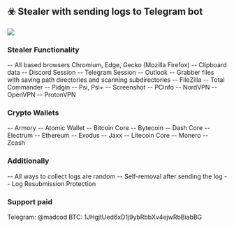 ## ☣️ Stealer with sending logs to Telegram bot
![](http://dl4.joxi.net/drive/2020/05/01/0039/3040/2595808/08/9239ba3967.jpg)

### Stealer Functionality
-- All based browsers Chromium, Edge, Gecko (Mozilla Firefox)
-- Clipboard data
-- Discord Session
-- Telegram Session
-- Outlook
-- Grabber files with saving path directories and scanning subdirectories
-- FileZilla
-- Total Commander
-- Pidgin
-- Psi, Psi+
-- Screenshot
-- PCinfo
-- NordVPN
-- OpenVPN
-- ProtonVPN
### Crypto Wallets
-- Armory
-- Atomic Wallet
-- Bitcoin Core
-- Bytecoin 
-- Dash Core
-- Electrum
-- Ethereum
-- Exodus
-- Jaxx
-- Litecoin Core
-- Monero
-- Zcash
### Additionally
-- All ways to collect logs are random
-- Self-removal after sending the log
-- Log Resubmission Protection

### Support paid
Telegram: @madcod
BTC: 1JHgjtUed6xD1j9ybRbbXv4ejwRbBiabBG



